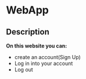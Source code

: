# WebApp
##  Description
**On this website you can:**
- create an account(Sign Up)
- Log in into your account
- Log out
